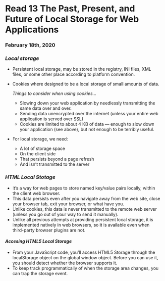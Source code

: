 # Read 13 The Past, Present, and Future of Local Storage for Web Applications

### February 18th, 2020


### _Local storage_
* Persistent local storage, may be stored in the registry, INI files, XML files, or some other place according to platform convention.
* Cookies where designed to be a local storage of small amounts of data.

  _Things to consider when using cookies..._
  * Slowing down your web application by needlessly transmitting the same data over and over.
  * Sending data unencrypted over the internet (unless your entire web application is served over SSL)
  * Cookies are limited to about 4 KB of data — enough to slow down your application (see above), but not enough to be terribly useful.

* For local storage, we need:
  * A lot of storage space
  * On the client side
  * That persists beyond a page refresh
  * And isn’t transmitted to the server

### _HTML Local Stotage_
  * It’s a way for web pages to store named key/value pairs locally, within the client web browser.
  * This data persists even after you navigate away from the web site, close your browser tab, exit your browser, or what have you. 
  * Unlike cookies, this data is never transmitted to the remote web server (unless you go out of your way to send it manually). 
  * Unlike all previous attempts at providing persistent local storage, it is implemented natively in web browsers, so it is available even when third-party browser plugins are not.

####  _Accesing HTML5 Local Storage_
  * From your JavaScript code, you’ll access HTML5 Storage through the localStorage object on the global window object. Before you can use it, you should detect whether the browser supports it.
  * To keep track programmatically of when the storage area changes, you can trap the storage event.